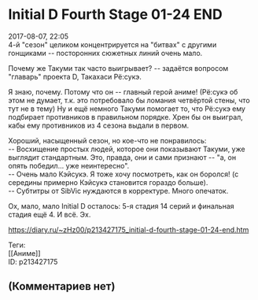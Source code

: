 Initial D Fourth Stage 01-24 END
================================

  
2017-08-07, 22:05  
 4-й "сезон" целиком концентрируется на "битвах" с другими гонщиками -- посторонних сюжетных линий очень мало.   
   
 Почему же Такуми так часто выигрывает? -- задаётся вопросом "главарь" проекта D, Такахаси Рё:сукэ.   
   
 Я знаю, почему. Потому что он -- главный герой аниме! (Рё:сукэ об этом не думает, т.к. это потребовало бы ломания четвёртой стены, что тут не в тему) Ну и ещё немного Такуми помогает то, что Рё:сукэ ему подбирает противников в правильном порядке. Хрен бы он выиграл, кабы ему противников из 4 сезона выдали в первом.   
   
 Хороший, насыщенный сезон, но кое-что не понравилось:   
 -- Восхищение простых людей, которое они показывают Такуми, уже выглядит стандартным. Это, правда, они и сами признают -- "а, он опять победил... уже неинтересно".   
 -- Очень мало Кэйсукэ. Я тоже хочу посмотреть, как он боролся! (с середины примерно Кэйсукэ становится гораздо больше).   
 -- Субтитры от SibVic нуждаются в корректуре. Много опечаток.   
   
 Ох, мало, мало Initial D осталось: 5-я стадия 14 серий и финальная стадия ещё 4. И всё. Эх.   
  
<https://diary.ru/~zHz00/p213427175_initial-d-fourth-stage-01-24-end.htm>  
  
Теги:  
[[Аниме]]  
ID: p213427175  


(Комментариев нет)
------------------